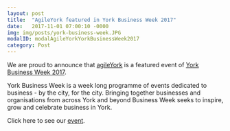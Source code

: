 ```yaml
---
layout: post
title:  "AgileYork featured in York Business Week 2017"
date:   2017-11-01 07:00:10 -0000
img: img/posts/york-business-week.JPG
modalID: modalAgileYorkYorkBusinessWeek2017
category: Post
---
```


We are proud to announce that [agileYork][agileyork-link] is a featured event of [York Business Week 2017][yorkbusinessweek-link]. 

York Business Week is a week long programme of events dedicated to business - by the city, for the city.  Bringing together businesses and organisations from across York and beyond Business Week seeks to inspire, grow and celebrate business in York.

Click here to see our [event][yorkbusinessweek-agileyork-link].

[yorkbusinessweek-agileyork-link]: http://www.yorkbusinessweek.co.uk/agileyork/
[yorkbusinessweek-link]: http://www.yorkbusinessweek.co.uk/
[agileyork-link]: https://www.meetup.com/agileYork/
